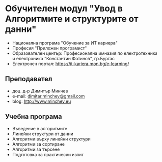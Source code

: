 # Обучителен модул "Увод в Алгоритмите и структурите от данни"
- Национална програма "Обучение за ИТ кариера"
- Професия "Приложен програмист" 
- Образователен център: Професионална имназия по електротехника и електроника "Константин Фотинов", гр.Бургас  
- Електронен портал: https://it-kariera.mon.bg/e-learning/

## Преподавател
- доц. д-р Димитър Минчев
- e-mail: dimitar.minchev@gmail.com 
- blog: http://www.minchev.eu

## Учебна програма
- Въведение в алгоритмите
- Линейни структури от данни
- Алгоритми върху линейни структури
- Алгоритми за сортиране
- Алгоритми за търсене
- Подготовка за практически изпит 

